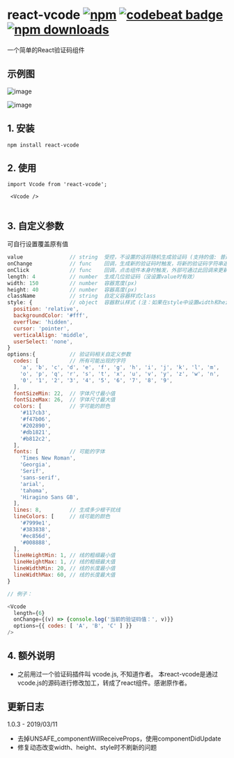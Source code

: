 # react-vcode [![npm](https://img.shields.io/npm/v/react-vcode.svg)](https://www.npmjs.com/package/react-vcode) [![codebeat badge](https://codebeat.co/badges/6b270f5e-c8d9-4f47-9f84-2833fcf897aa)](https://codebeat.co/projects/github-com-javaluo-react-vcode-master) [![npm downloads](https://img.shields.io/npm/dt/react-vcode.svg)](https://www.npmjs.com/package/react-vcode)
一个简单的React验证码组件

## 示例图

![image](example/assets/test1.png)

![image](example/assets/test2.png)


## 1. 安装

````
npm install react-vcode
````

## 2. 使用

````
import Vcode from 'react-vcode';

 <Vcode />
 
````

## 3. 自定义参数

可自行设置覆盖原有值

````javascript
value               // string  受控，不设置的话将随机生成验证码 (支持的值: 普通字符串/网络图片路径/import的本地图片/base64)
onChange            // func    回调，生成新的验证码时触发，将新的验证码字符串返回上级 (如果value字段被传入了图片，将返回null)
onClick             // func    回调，点击组件本身时触发，外部可通过此回调来更新需要传入的验证码 (如果没设置value，点击就会自动重新生成二维码)
length: 4           // number  生成几位验证码（没设置value时有效）
width: 150          // number  容器宽度(px)
height: 40          // number  容器高度(px)
className           // string  自定义容器样式class
style: {            // object  容器默认样式 (注：如果在style中设置width和height,将覆盖上面通过属性设置的width和height)
  position: 'relative',
  backgroundColor: '#fff',
  overflow: 'hidden',
  cursor: 'pointer',
  verticalAlign: 'middle',
  userSelect: 'none',
}
options:{           // 验证码相关自定义参数
  codes: [          // 所有可能出现的字符
    'a', 'b', 'c', 'd', 'e', 'f', 'g', 'h', 'i', 'j', 'k', 'l', 'm',
    'o', 'p', 'q', 'r', 's', 't', 'x', 'u', 'v', 'y', 'z', 'w', 'n',
    '0', '1', '2', '3', '4', '5', '6', '7', '8', '9',
  ],
  fontSizeMin: 22,  // 字体尺寸最小值
  fontSizeMax: 26,  // 字体尺寸最大值
  colors: [         // 字可能的颜色
    '#117cb3',
    '#f47b06',
    '#202890',
    '#db1821',
    '#b812c2',
  ],
  fonts: [          // 可能的字体
    'Times New Roman',
    'Georgia',
    'Serif',
    'sans-serif',
    'arial',
    'tahoma',
    'Hiragino Sans GB',
  ],
  lines: 8,         // 生成多少根干扰线
  lineColors: [     // 线可能的颜色
    '#7999e1',
    '#383838',
    '#ec856d',
    '#008888',
  ],
  lineHeightMin: 1, // 线的粗细最小值
  lineHeightMax: 1, // 线的粗细最大值
  lineWidthMin: 20, // 线的长度最小值
  lineWidthMax: 60, // 线的长度最大值
}

// 例子：

<Vcode
  length={6}
  onChange={(v) => {console.log('当前的验证码值：', v)}}
  options={{ codes: [ 'A', 'B', 'C' ] }}
/>
````

## 4. 额外说明

- 之前用过一个验证码插件叫 vcode.js, 不知道作者。 本react-vcode是通过vcode.js的源码进行修改加工，转成了react组件。感谢原作者。

## 更新日志

1.0.3 - 2019/03/11<br/>
- 去掉UNSAFE_componentWillReceiveProps，使用componentDidUpdate
- 修复动态改变width、height、style时不刷新的问题
